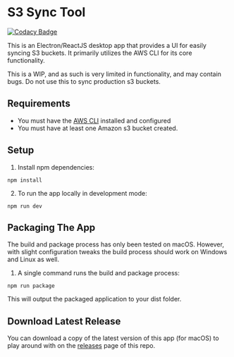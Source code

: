 # S3 Sync Tool

[![Codacy Badge](https://api.codacy.com/project/badge/Grade/1c341468220446a4a7b5207eedec044c)](https://app.codacy.com/app/sean_13/s3-sync-tool?utm_source=github.com&utm_medium=referral&utm_content=seanvm/s3-sync-tool&utm_campaign=badger)

This is an Electron/ReactJS desktop app that provides a UI for easily syncing S3 buckets. It primarily utilizes the AWS CLI for its core functionality.

This is a WIP, and as such is very limited in functionality, and may contain bugs. Do not use this to sync production s3 buckets.

## Requirements
- You must have the [AWS CLI](https://aws.amazon.com/cli/) installed and configured
- You must have at least one Amazon s3 bucket created.

## Setup

1. Install npm dependencies:
```
npm install
```

2. To run the app locally in development mode:
```
npm run dev
```

## Packaging The App

The build and package process has only been tested on macOS. However, with slight configuration tweaks the build process should work on Windows and Linux as well.

1. A single command runs the build and package process:
```
npm run package
```
This will output the packaged application to your dist folder. 

## Download Latest Release

You can download a copy of the latest version of this app (for macOS) to play around with on the [releases](https://github.com/seanvm/s3-sync-tool/releases) page of this repo.
